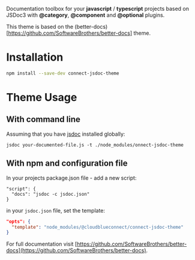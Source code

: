 
Documentation toolbox for your **javascript** / **typescript** projects based on JSDoc3 with **@category**, **@component** and **@optional** plugins.

This theme is based on the (better-docs)[https://github.com/SoftwareBrothers/better-docs] theme.

# Installation

```sh
npm install --save-dev connect-jsdoc-theme
```

# Theme Usage

## With command line

Assuming that you have [jsdoc](https://github.com/jsdoc/jsdoc) installed globally:

```
jsdoc your-documented-file.js -t ./node_modules/onnect-jsdoc-theme
```

## With npm and configuration file

In your projects package.json file - add a new script:

```
"script": {
  "docs": "jsdoc -c jsdoc.json"
}
```

in your `jsdoc.json` file, set the template:

```json
"opts": {
  "template": "node_modules/@cloudblueconnect/connect-jsdoc-theme"
}
```

For full documentation visit [https://github.com/SoftwareBrothers/better-docs](https://github.com/SoftwareBrothers/better-docs).